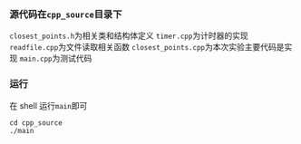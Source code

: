 ### 源代码在`cpp_source`目录下
`closest_points.h`为相关类和结构体定义
`timer.cpp`为计时器的实现
`readfile.cpp`为文件读取相关函数
`closest_points.cpp`为本次实验主要代码是实现
`main.cpp`为测试代码
	

### 运行
在 shell 运行`main`即可

```shell
cd cpp_source
./main
```